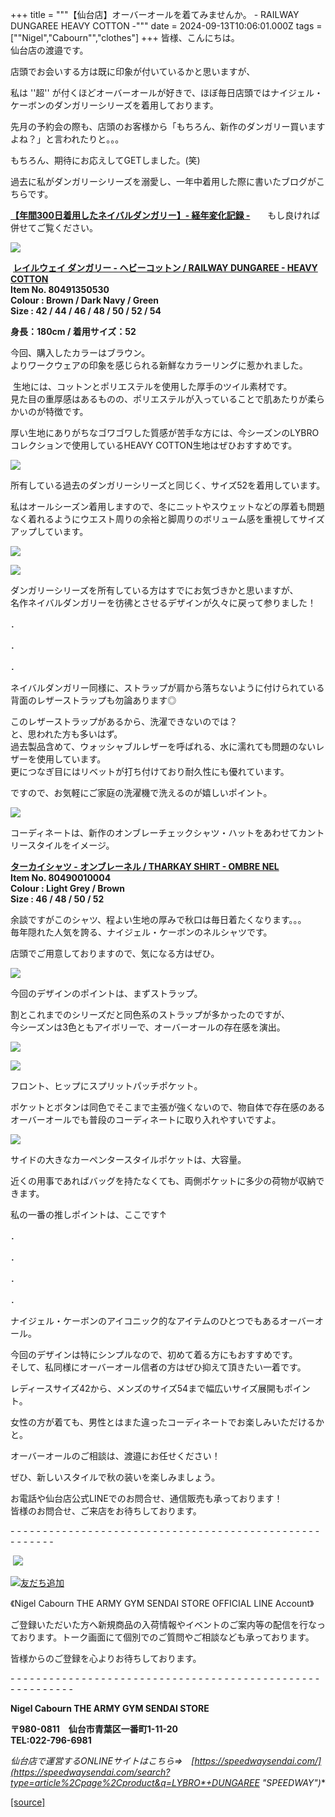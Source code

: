 +++
title = """【仙台店】オーバーオールを着てみませんか。 - RAILWAY DUNGAREE HEAVY COTTON -"""
date = 2024-09-13T10:06:01.000Z
tags = ["\"Nigel","Cabourn\"","clothes"]
+++
皆様、こんにちは。  
仙台店の渡邉です。  
  
  
店頭でお会いする方は既に印象が付いているかと思いますが、  
  
私は ''超'' が付くほどオーバーオールが好きで、ほぼ毎日店頭ではナイジェル・ケーボンのダンガリーシリーズを着用しております。  
  
  
先月の予約会の際も、店頭のお客様から「もちろん、新作のダンガリー買いますよね？」と言われたりと。。。  
  
もちろん、期待にお応えしてGETしました。(笑)  
  
過去に私がダンガリーシリーズを溺愛し、一年中着用した際に書いたブログがこちらです。  
  
**[【年間300日着用したネイバルダンガリー】- 経年変化記録 -](https://cabourn.jp/blogs/shop-info/sendai20230622)**　　もし良ければ併せてご覧ください。  
  
  

![](https://cdn.shopify.com/s/files/1/0094/9295/5196/files/3_31c71e23-6a81-405f-afc9-e7b560077677_600x600.jpg?v=1726213759)

  
  

 [**レイルウェイ ダンガリー - ヘビーコットン / RAILWAY DUNGAREE - HEAVY COTTON**](https://cabourn.jp/products/80491350530?_pos=3&_fid=8ddb1839b&_ss=c "【ナイジェル・ケーボン】UNISEX / レイルウェイダンガリー - ヘヴィーコットン / PT05 RAILWAY DUNGAREE - HEAVY COTTON")  
**Item No. 80491350530**  
**Colour : Brown / Dark Navy / Green**  
**Size : 42 / 44 / 46 / 48 / 50 / 52 / 54**  
  
**身長：180cm / 着用サイズ：52**  
  
  
今回、購入したカラーはブラウン。  
よりワークウェアの印象を感じられる新鮮なカラーリングに惹かれました。

 生地には、コットンとポリエステルを使用した厚手のツイル素材です。  
見た目の重厚感はあるものの、ポリエステルが入っていることで肌あたりが柔らかいのが特徴です。  
  
厚い生地にありがちなゴワゴワした質感が苦手な方には、今シーズンのLYBROコレクションで使用しているHEAVY COTTON生地はぜひおすすめです。

![](https://cdn.shopify.com/s/files/1/0094/9295/5196/files/2_8258e42f-9c42-4489-a65d-f04ad71147f8_600x600.jpg?v=1726214027)

  
  
所有している過去のダンガリーシリーズと同じく、サイズ52を着用しています。  
  
私はオールシーズン着用しますので、冬にニットやスウェットなどの厚着も問題なく着れるようにウエスト周りの余裕と脚周りのボリューム感を重視してサイズアップしています。  
  

![](https://cdn.shopify.com/s/files/1/0094/9295/5196/files/5_21c1c1ec-77a3-4897-adf3-3b163a88c0bf_600x600.jpg?v=1726214027)

  
  
![](https://cdn.shopify.com/s/files/1/0094/9295/5196/files/4_e2b235ba-70a7-4263-a61c-66ac114b6433_600x600.jpg?v=1726214027)  
  
  
ダンガリーシリーズを所有している方はすでにお気づきかと思いますが、  
名作ネイバルダンガリーを彷彿とさせるデザインが久々に戻って参りました！  
  

．

．

．

  
ネイバルダンガリー同様に、ストラップが肩から落ちないように付けられている背面のレザーストラップも勿論あります◎

  
このレザーストラップがあるから、洗濯できないのでは？  
と、思われた方も多いはず。  
過去製品含めて、ウォッシャブルレザーを呼ばれる、水に濡れても問題のないレザーを使用しています。  
更につなぎ目にはリベットが打ち付けており耐久性にも優れています。  
  
ですので、お気軽にご家庭の洗濯機で洗えるのが嬉しいポイント。  
  
  
![](https://cdn.shopify.com/s/files/1/0094/9295/5196/files/6_b4234907-1778-4143-a840-8f0ba225f701_600x600.jpg?v=1726214027)  
  
コーディネートは、新作のオンブレーチェックシャツ・ハットをあわせてカントリースタイルをイメージ。  
  
**[ターカイシャツ - オンブレーネル / THARKAY SHIRT - OMBRE NEL](https://cabourn.jp/products/80490010004)**  
**Item No. 80490010004**  
**Colour : Light Grey / Brown**   
**Size : 46 / 48 / 50 / 52**  
  
余談ですがこのシャツ、程よい生地の厚みで秋口は毎日着たくなります。。。  
毎年隠れた人気を誇る、ナイジェル・ケーボンのネルシャツです。  
  
店頭でご用意しておりますので、気になる方はぜひ。  
  
  
![](https://cdn.shopify.com/s/files/1/0094/9295/5196/files/8_0e2486b5-73fc-4144-b05c-ed4da8591a8d_600x600.jpg?v=1726214026)  
  
  
今回のデザインのポイントは、まずストラップ。  
  
割とこれまでのシリーズだと同色系のストラップが多かったのですが、  
今シーズンは3色ともアイボリーで、オーバーオールの存在感を演出。  
  
  
![](https://cdn.shopify.com/s/files/1/0094/9295/5196/files/7_1c1215c6-d8d3-467b-b7f6-d1eb93a6b518_600x600.jpg?v=1726214027)  
  
  
![](https://cdn.shopify.com/s/files/1/0094/9295/5196/files/10_707548e8-3a99-42a2-9818-73d425c219d7_600x600.jpg?v=1726214026)  
  
  
フロント、ヒップにスプリットパッチポケット。  
  
ポケットとボタンは同色でそこまで主張が強くないので、物自体で存在感のあるオーバーオールでも普段のコーディネートに取り入れやすいですよ。  
  
  
![](https://cdn.shopify.com/s/files/1/0094/9295/5196/files/9_daf08934-ab29-43ae-b37f-32a532003975_600x600.jpg?v=1726214026)  
  
サイドの大きなカーペンタースタイルポケットは、大容量。  
  
近くの用事であればバッグを持たなくても、両側ポケットに多少の荷物が収納できます。  
  
私の一番の推しポイントは、ここです↑  
  
．

．

．

．  
  
ナイジェル・ケーボンのアイコニック的なアイテムのひとつでもあるオーバーオール。  
  
今回のデザインは特にシンプルなので、初めて着る方にもおすすめです。  
そして、私同様にオーバーオール信者の方はぜひ抑えて頂きたい一着です。  
  
レディースサイズ42から、メンズのサイズ54まで幅広いサイズ展開もポイント。  
  
女性の方が着ても、男性とはまた違ったコーディネートでお楽しみいただけるかと。  
  
  
オーバーオールのご相談は、渡邉にお任せください！  
  
ぜひ、新しいスタイルで秋の装いを楽しみましょう。  
  
  
  
お電話や仙台店公式LINEでのお問合せ、通信販売も承っております！  
皆様のお問合せ、ご来店をお待ちしております。

\- - - - - - - - - - - - - - - - - - - - - - - - - - - - - - - - - - - - - - - - - - - - - - - - - - - - - - -  

 ![](https://cdn.shopify.com/s/files/1/0094/9295/5196/files/M_gainfriends_qr_480x480.png?v=1656066888)

[![友だち追加](https://scdn.line-apps.com/n/line_add_friends/btn/ja.png)](https://lin.ee/RCGlggT)

《Nigel Cabourn THE ARMY GYM SENDAI STORE OFFICIAL LINE Account》

ご登録いただいた方へ新規商品の入荷情報やイベントのご案内等の配信を行なっております。トーク画面にて個別でのご質問やご相談なども承っております。

皆様からのご登録を心よりお待ちしております。

\- - - - - - - - - - - - - - - - - - - - - - - - - - - - - - - - - - - - - - - - - - - - - - - - - - - - - - - - - - 

**Nigel Cabourn THE ARMY GYM SENDAI STORE**

**〒980-0811　仙台市青葉区一番町1-11-20  
TEL:022-796-6981**

**仙台店で運営するONLINEサイトはこちら⇒　[https://speedwaysendai.com/](https://speedwaysendai.com/search?type=article%2Cpage%2Cproduct&q=LYBRO*+DUNGAREE* "SPEEDWAY")**

[[source]](https://cabourn.jp/blogs/shop-info/sendai20240913)
